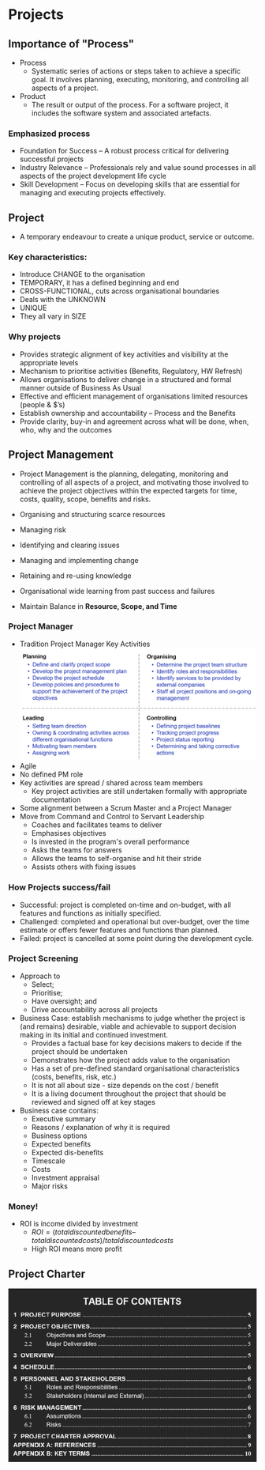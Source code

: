 # Projects

## Importance of "Process"
- Process 
    - Systematic series of actions or steps taken to achieve a specific
goal. It involves planning, executing, monitoring, and controlling all aspects
of a project.
- Product 
    - The result or output of the process. For a software project, it
includes the software system and associated artefacts.

### Emphasized process
- Foundation for Success – A robust process critical for delivering
successful projects
- Industry Relevance – Professionals rely and value sound processes in
all aspects of the project development life cycle
- Skill Development – Focus on developing skills that are essential for
managing and executing projects effectively.

## Project
- A temporary endeavour to create a unique product, service or outcome.

### Key characteristics:
- Introduce CHANGE to the organisation
- TEMPORARY, it has a defined beginning and end
- CROSS-FUNCTIONAL, cuts across organisational boundaries
- Deals with the UNKNOWN
- UNIQUE
- They all vary in SIZE

### Why projects
- Provides strategic alignment of key activities and visibility at the appropriate levels
- Mechanism to prioritise activities (Benefits, Regulatory, HW Refresh)
- Allows organisations to deliver change in a structured and formal manner outside of Business As
Usual
- Effective and efficient management of organisations limited resources (people & $’s)
- Establish ownership and accountability – Process and the Benefits
- Provide clarity, buy-in and agreement across what will be done, when, who, why and the
outcomes

## Project Management
- Project Management is the planning, delegating, monitoring and controlling of all aspects of a
project, and motivating those involved to achieve the project objectives within the expected targets
for time, costs, quality, scope, benefits and risks.
- Organising and structuring scarce resources
- Managing risk
- Identifying and clearing issues
- Managing and implementing change
- Retaining and re-using knowledge
- Organisational wide learning from past success and failures

- Maintain Balance in **Resource, Scope, and Time**

### Project Manager
- Tradition Project Manager Key Activities
![alt text](./images/project_manager.png)
- Agile
- No defined PM role
- Key activities are spread / shared across team members
    - Key project activities are still undertaken formally with appropriate documentation
- Some alignment between a Scrum Master and a Project Manager
- Move from Command and Control to Servant Leadership
    - Coaches and facilitates teams to deliver
    - Emphasises objectives
    - Is invested in the program's overall performance
    - Asks the teams for answers
    - Allows the teams to self-organise and hit their stride
    - Assists others with fixing issues

### How Projects success/fail
- Successful: project is completed on-time and on-budget, with all features and functions as initially specified.
- Challenged: completed and operational but over-budget, over the time estimate or offers fewer features and functions
than planned.
- Failed: project is cancelled at some point during the development cycle.

### Project Screening
- Approach to 
    - Select;
    - Prioritise;
    - Have oversight; and
    - Drive accountability across all projects
- Business Case: establish mechanisms to judge whether the project is (and remains) desirable, viable and achievable to support decision making in its initial and continued investment.
    - Provides a factual base for key decisions makers to decide if the project should be undertaken
    - Demonstrates how the project adds value to the organisation
    - Has a set of pre-defined standard organisational characteristics (costs, benefits, risk, etc.)
    - It is not all about size - size depends on the cost / benefit
    - It is a living document throughout the project that should be reviewed and signed off at key
    stages
- Business case contains:
    - Executive summary
    - Reasons / explanation of why it is required
    - Business options
    - Expected benefits
    - Expected dis-benefits
    - Timescale
    - Costs
    - Investment appraisal
    - Major risks

### Money!
- ROI is income divided by investment
    - $ROI = (total discounted benefits – total discounted costs) / total discounted
    costs$
    - High ROI means more profit

## Project Charter
![alt text](./images/project_charter.png)
